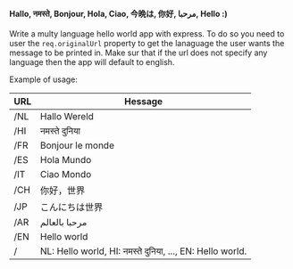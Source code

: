 #### Hallo, नमस्ते, Bonjour, Hola, Ciao,  今晩は, 你好, مرحبا, Hello :)

Write a multy language hello world app with express. To do so you need to user the ```req.originalUrl``` property to get the lanaguage the user wants the message to be printed in. Make sur that if the url does not specify any language then the app will default to english.

Example of usage:

URL | Hessage
----|---------
/NL | Hallo Wereld
/HI | नमस्ते दुनिया
/FR | Bonjour le monde
/ES | Hola Mundo
/IT | Ciao Mondo
/CH | 你好，世界
/JP | こんにちは世界
/AR | مرحبا بالعالم
/EN | Hello world
/   | NL: Hello world, HI: नमस्ते दुनिया, ..., EN: Hello world.